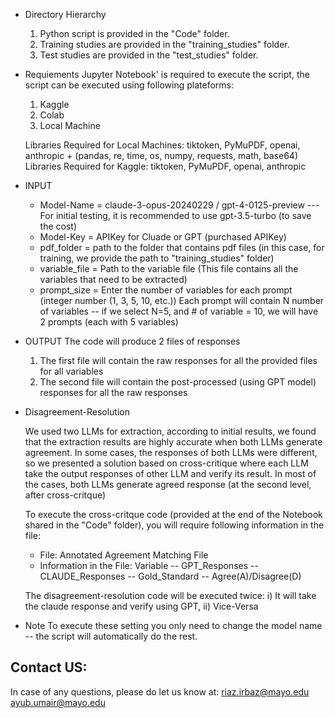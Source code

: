 * Directory Hierarchy
   1) Python script is provided in the "Code" folder.
   2) Training studies are provided in the "training_studies" folder.
   3) Test studies are provided in the "test_studies" folder.

* Requiements
  Jupyter Notebook' is required to execute the script, the script can be executed using following plateforms:
  1) Kaggle
  2) Colab
  3) Local Machine

  Libraries Required for Local Machines: tiktoken, PyMuPDF, openai, anthropic + (pandas, re, time, os, numpy, requests, math, base64) 
  Libraries Required for Kaggle: tiktoken, PyMuPDF, openai, anthropic

* INPUT
   - Model-Name    = claude-3-opus-20240229 / gpt-4-0125-preview --- For initial testing, it is recommended to use gpt-3.5-turbo (to save the cost)
   - Model-Key     = APIKey for Cluade or GPT (purchased APIKey)
   - pdf_folder    = path to the folder that contains pdf files (in this case, for training, we provide the path to "training_studies" folder)
   - variable_file = Path to the variable file (This file contains all the variables that need to be extracted)
   - prompt_size   = Enter the number of variables for each prompt (integer number (1, 3, 5, 10, etc.)) Each prompt will contain N number of variables -- if we select N=5, and # of variable = 10, we will have 2 prompts (each with 5 variables)
   
* OUTPUT
   The code will produce 2 files of responses
   1) The first file will contain the raw responses for all the provided files for all variables
   2) The second file will contain the post-processed (using GPT model) responses for all the raw responses

* Disagreement-Resolution

   We used two LLMs for extraction, according to initial results, we found that the extraction results are highly accurate when both LLMs generate agreement.
   In some cases, the responses of both LLMs were different, so we presented a solution based on cross-critique where each LLM take the output responses of other LLM and verify its result.
   In most of the cases, both LLMs generate agreed response (at the second level, after cross-critque)

   To execute the cross-critque code (provided at the end of the Notebook shared in the "Code" folder), you will require following information in the file:
    - File:
      Annotated Agreement Matching File
    - Information in the File:
      Variable -- GPT_Responses -- CLAUDE_Responses -- Gold_Standard -- Agree(A)/Disagree(D)

   The disagreement-resolution code will be executed twice:
   i) It will take the claude response and verify using GPT, ii) Vice-Versa

* Note
   To execute these setting you only need to change the model name -- the script will automatically do the rest.


Contact US:
-----------
In case of any questions, please do let us know at:
riaz.irbaz@mayo.edu
ayub.umair@mayo.edu
